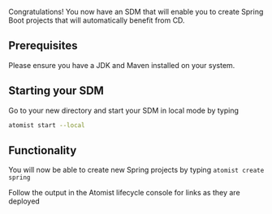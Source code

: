 
Congratulations! You now have an SDM that
will enable you to create Spring Boot projects
that will automatically benefit from CD.

## Prerequisites
Please ensure you have a JDK and Maven installed on your system.

## Starting your SDM
Go to your new directory and start your SDM in local mode by typing

```bash
atomist start --local
```

## Functionality

You will now be able to create new Spring projects by typing `atomist create spring`

Follow the output in the Atomist lifecycle console for links as they are deployed